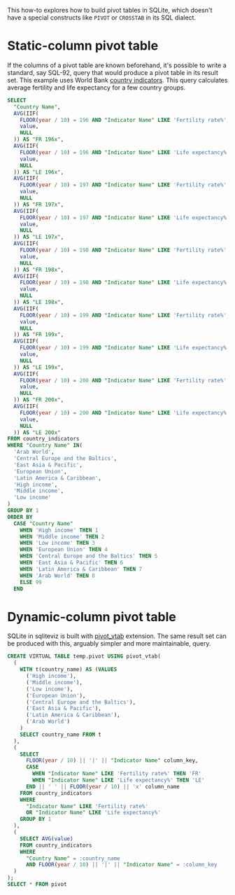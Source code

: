 This how-to explores how to build pivot tables in SQLite, which doesn't have a
special constructs like `PIVOT` or `CROSSTAB` in its SQL dialect.

# Static-column pivot table

If the columns of a pivot table are known beforehand, it's possible to write a
standard, say SQL-92, query that would produce a pivot table in its result set.
This example uses World Bank [country indicators][1]. This query calculates
average fertility and life expectancy for a few country groups.

```sql
SELECT
  "Country Name",
  AVG(IIF(
    FLOOR(year / 10) = 196 AND "Indicator Name" LIKE 'Fertility rate%',
    value,
    NULL
  )) AS "FR 196x",
  AVG(IIF(
    FLOOR(year / 10) = 196 AND "Indicator Name" LIKE 'Life expectancy%',
    value,
    NULL
  )) AS "LE 196x",
  AVG(IIF(
    FLOOR(year / 10) = 197 AND "Indicator Name" LIKE 'Fertility rate%',
    value,
    NULL
  )) AS "FR 197x",
  AVG(IIF(
    FLOOR(year / 10) = 197 AND "Indicator Name" LIKE 'Life expectancy%',
    value,
    NULL
  )) AS "LE 197x",
  AVG(IIF(
    FLOOR(year / 10) = 198 AND "Indicator Name" LIKE 'Fertility rate%',
    value,
    NULL
  )) AS "FR 198x",
  AVG(IIF(
    FLOOR(year / 10) = 198 AND "Indicator Name" LIKE 'Life expectancy%',
    value,
    NULL
  )) AS "LE 198x",
  AVG(IIF(
    FLOOR(year / 10) = 199 AND "Indicator Name" LIKE 'Fertility rate%',
    value,
    NULL
  )) AS "FR 199x",
  AVG(IIF(
    FLOOR(year / 10) = 199 AND "Indicator Name" LIKE 'Life expectancy%',
    value,
    NULL
  )) AS "LE 199x",
  AVG(IIF(
    FLOOR(year / 10) = 200 AND "Indicator Name" LIKE 'Fertility rate%',
    value,
    NULL
  )) AS "FR 200x",
  AVG(IIF(
    FLOOR(year / 10) = 200 AND "Indicator Name" LIKE 'Life expectancy%',
    value,
    NULL
  )) AS "LE 200x"
FROM country_indicators
WHERE "Country Name" IN(
  'Arab World',
  'Central Europe and the Baltics',
  'East Asia & Pacific',
  'European Union',
  'Latin America & Caribbean',
  'High income',
  'Middle income',
  'Low income'
)
GROUP BY 1
ORDER BY
  CASE "Country Name"
    WHEN 'High income' THEN 1
    WHEN 'Middle income' THEN 2
    WHEN 'Low income' THEN 3
    WHEN 'European Union' THEN 4
    WHEN 'Central Europe and the Baltics' THEN 5
    WHEN 'East Asia & Pacific' THEN 6
    WHEN 'Latin America & Caribbean' THEN 7
    WHEN 'Arab World' THEN 8
    ELSE 99
  END
```

# Dynamic-column pivot table

SQLite in sqliteviz is built with [pivot_vtab][2] extension. The same result set
can be produced with this, arguably simpler and more maintainable, query.

```sql
CREATE VIRTUAL TABLE temp.pivot USING pivot_vtab(
  (
    WITH t(country_name) AS (VALUES
      ('High income'),
      ('Middle income'),
      ('Low income'),
      ('European Union'),
      ('Central Europe and the Baltics'),
      ('East Asia & Pacific'),
      ('Latin America & Caribbean'),
      ('Arab World')
    )
    SELECT country_name FROM t
  ),
  (
    SELECT
      FLOOR(year / 10) || '|' || "Indicator Name" column_key,
      CASE
        WHEN "Indicator Name" LIKE 'Fertility rate%' THEN 'FR'
        WHEN "Indicator Name" LIKE 'Life expectancy%' THEN 'LE'
      END || ' ' || FLOOR(year / 10) || 'x' column_name
    FROM country_indicators
    WHERE
      "Indicator Name" LIKE 'Fertility rate%'
      OR "Indicator Name" LIKE 'Life expectancy%'
    GROUP BY 1
  ),
  (
    SELECT AVG(value)
    FROM country_indicators
    WHERE
      "Country Name" = :country_name
      AND FLOOR(year / 10) || '|' || "Indicator Name" = :column_key
  )
);
SELECT * FROM pivot
```

[1]: https://github.com/plotly/datasets/blob/master/country_indicators.csv
[2]: https://github.com/jakethaw/pivot_vtab
